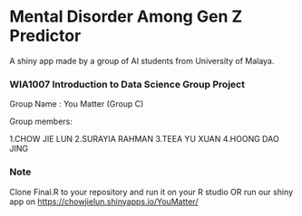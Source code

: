 # Mental Disorder Among Gen Z Predictor 
A shiny app made by a group of AI students from University of Malaya.

### WIA1007 Introduction to Data Science Group Project

Group Name : You Matter (Group C)

Group members: 

1.CHOW JIE LUN
2.SURAYIA RAHMAN
3.TEEA YU XUAN
4.HOONG DAO JING


### Note
Clone Final.R to your repository and run it on your R studio OR run our shiny app on https://chowjielun.shinyapps.io/YouMatter/
  
 
 
 
 
 
 
 
 
 
 
 
 
 
 

